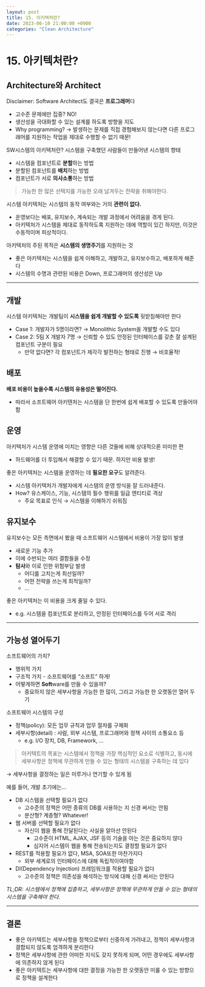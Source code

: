 ```yaml
---
layout: post
title: 15. 아키텍처란?
date: 2023-06-10 21:00:00 +0900
categories: "Clean Architecture"
---
```

# 15. 아키텍처란?

## Architecture와 Architect

Disclaimer: Software Architect도 결국은 **프로그래머**다

- 고수준 문제에만 집중? NO!
- 생산성을 극대화할 수 있는 설계를 하도록 방향을 지도
- Why programming? → 발생하는 문제를 직접 경험해보지 않는다면 다른 프로그래머를 지원하는 작업을 제대로 수행할 수 없기 때문!

SW시스템의 아키텍처란? 시스템을 구축했던 사람들이 만들어낸 시스템의 향태

- 시스템을 컴포넌트로 **분할**하는 방법
- 분할된 컴포넌트를 **배치**하는 방법
- 컴포넌트가 서로 **의사소통**하는 방법

> 가능한 한 많은 선택지를 가능한 오래 남겨두는 전략을 취해야한다.
> 

시스템 아키텍처는 시스템의 동작 여부와는 거의 **관련이 없다.**

- 운영보다는 배포, 유지보수, 계속되는 개발 과정에서 어려움을 겪게 된다.
- 아키텍처가 시스템을 제대로 동작하도록 지원하는 데에 역할이 있긴 하지만, 이것은 수동적이며 피상적이다.

아키텍처의 주된 목적은 **시스템의 생명주기**를 지원하는 것

- 좋은 아키텍처는 시스템을 쉽게 이해하고, 개발하고, 유지보수하고, 배포하게 해준다
- 시스템의 수명과 관련된 비용은 Down, 프로그래머의 생산성은 Up

---

## 개발

시스템 아키텍처는 개발팀이 **시스템을 쉽게 개발할 수 있도록** 뒷받침해야만 한다

- Case 1: 개발자가 5명이라면? → Monolithic System을 개발할 수도 있다
- Case 2: 5팀 X 개발자 7명 → 신뢰할 수 있도 안정된 인터페이스를 갖춘 잘 설계된 컴포넌트 구분이 필요
    - 만약 없다면? 각 컴포넌트가 제각각 발전하는 형태로 진행 → 비호율적!

## 배포

**배포 비용이 높을수록 시스템의 유용성은 떨어진다.**

- 따라서 소프트웨어 아키텐처는 시스템을 단 한번에 쉽게 배포할 수 있도록 만들어야함

## 운영

아키텍처가 시스템 운영에 미치는 영향은 다른 것들에 비해 상대적으론 미미한 편

- 하드웨어를 더 투입해서 해결할 수 있기 때문. 하지만 비용 발생!

좋은 아키텍처는 시스템을 운영하는 데 **필요한 요구**도 알려준다.

- 시스템 아키텍처가 개발자에게 시스템의 운영 방식을 잘 드러내준다.
- How? 유스케이스, 기능, 시스템의 필수 행위를 일급 엔티티로 격상
    - 주요 목표로 인식 → 시스템을 이해하기 쉬워짐

## 유지보수

유지보수는 모든 측면에서 봤을 때 소프트웨어 시스템에서 비용이 가장 많이 발생

- 새로운 기능 추가
- 이에 수반되는 여러 결함들을 수정
- **탐사**와 이로 인한 위험부담 발생
    - 어디를 고치는게 최선일까?
    - 어떤 전략을 쓰는게 최적일까?
    - …

좋은 아키텍처는 이 비용을 크게 줄일 수 있다.

- e.g. 시스템을 컴포넌트로 분리하고, 안정된 인터페이스를 두어 서로 격리

---

## 가능성 열어두기

소프트웨어의 가치?

- 행위적 가치
- 구조적 가치 - 소프트웨어를 “소프트” 하게!
- 어떻게하면 **Soft**ware를 만들 수 있을까?
    - 중요하지 않은 세부사항을 가능한 한 많이, 그리고 가능한 한 오랫동안 열어 두기

소프트웨어 시스템의 구성

- 정책(policy): 모든 업무 규칙과 업무 절차를 구체화
- 세부사항(detail) : 사람, 외부 시스템, 프로그래머와 정책 사이의 소통요소 등
    - e.g. I/O 장치, DB, Framework, …

> 아키텍트의 목표는 시스템에서 정책을 가장 핵심적인 요소로 식별하고, 동시에 세부사항은 정책에 무관하게 만들 수 있는 형태의 시스템을 구축하는 데 있다
> 

→ 세부사항을 결정하는 일은 미루거나 연기할 수 있게 됨

예를 들어, 개발 초기에는…

- DB 시스템을 선택할 필요가 없다
    - 고수준의 정책은 어떤 종류의 DB를 사용하는 지 신경 써서는 안됨
    - 분산형? 계층형? Whatever!
- 웹 서버를 선택할 필요가 없다
    - 자신이 웹을 통해 전달된다는 사실을 알아선 안된다
        - 고수준이 HTML, AJAX, JSF 등의 기술을 아는 것은 중요하지 않다
        - 심지어 시스템이 웹을 통해 전송되는지도 결정할 필요가 없다
- REST를 적용할 필요가 없다, MSA, SOA또한 마찬가지다
    - 외부 세계로의 인터페이스에 대해 독립적이여야함
- DI(Dependency Injection) 프레임워크를 적용할 필요가 없다
    - 고수준의 정책은 의존성을 해석하는 방식에 대해 신경 써서는 안된다

*TL;DR: 시스템에서 정책에 집중하고, 세부사항은 정책에 무관하게 만들 수 있는 형태의 시스템을 구축해야 한다.*

---

## 결론

- 좋은 아키텍트는 세부사항을 정책으로부터 신중하게 가려내고, 정책이 세부사항과 결합되지 않도록 엄격하게 분리한다
- 정책은 세부사항에 관한 어떠한 지식도 갖지 못하게 되며, 어떤 경우에도 세부사항에 의존하지 않게 된다
- 좋은 아키텍트는 세부사항에 대한 결정을 가능한 한 오랫동안 미룰 수 있는 방향으로 정책을 설계한다